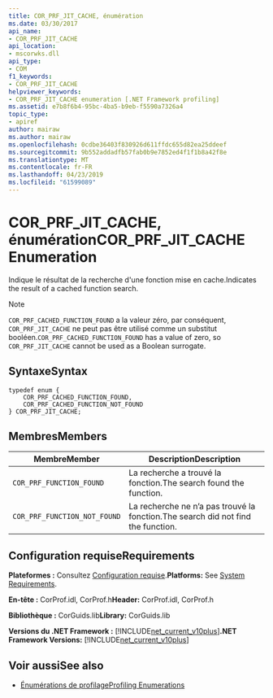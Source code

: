 ```yaml
---
title: COR_PRF_JIT_CACHE, énumération
ms.date: 03/30/2017
api_name:
- COR_PRF_JIT_CACHE
api_location:
- mscorwks.dll
api_type:
- COM
f1_keywords:
- COR_PRF_JIT_CACHE
helpviewer_keywords:
- COR_PRF_JIT_CACHE enumeration [.NET Framework profiling]
ms.assetid: e7b8f6b4-95bc-4ba5-b9eb-f5590a7326a4
topic_type:
- apiref
author: mairaw
ms.author: mairaw
ms.openlocfilehash: 0cdbe36403f830926d611ffdc655d82ea25ddeef
ms.sourcegitcommit: 9b552addadfb57fab0b9e7852ed4f1f1b8a42f8e
ms.translationtype: MT
ms.contentlocale: fr-FR
ms.lasthandoff: 04/23/2019
ms.locfileid: "61599089"
---
```

# <a name="corprfjitcache-enumeration"></a><span data-ttu-id="289d5-102">COR_PRF_JIT_CACHE, énumération</span><span class="sxs-lookup"><span data-stu-id="289d5-102">COR_PRF_JIT_CACHE Enumeration</span></span>
<span data-ttu-id="289d5-103">Indique le résultat de la recherche d'une fonction mise en cache.</span><span class="sxs-lookup"><span data-stu-id="289d5-103">Indicates the result of a cached function search.</span></span>  
  
> [!NOTE]
>  <span data-ttu-id="289d5-104">`COR_PRF_CACHED_FUNCTION_FOUND` a la valeur zéro, par conséquent, `COR_PRF_JIT_CACHE` ne peut pas être utilisé comme un substitut booléen.</span><span class="sxs-lookup"><span data-stu-id="289d5-104">`COR_PRF_CACHED_FUNCTION_FOUND` has a value of zero, so `COR_PRF_JIT_CACHE` cannot be used as a Boolean surrogate.</span></span>  
  
## <a name="syntax"></a><span data-ttu-id="289d5-105">Syntaxe</span><span class="sxs-lookup"><span data-stu-id="289d5-105">Syntax</span></span>  
  
```  
typedef enum {  
    COR_PRF_CACHED_FUNCTION_FOUND,  
    COR_PRF_CACHED_FUNCTION_NOT_FOUND  
} COR_PRF_JIT_CACHE;  
```  
  
## <a name="members"></a><span data-ttu-id="289d5-106">Membres</span><span class="sxs-lookup"><span data-stu-id="289d5-106">Members</span></span>  
  
|<span data-ttu-id="289d5-107">Membre</span><span class="sxs-lookup"><span data-stu-id="289d5-107">Member</span></span>|<span data-ttu-id="289d5-108">Description</span><span class="sxs-lookup"><span data-stu-id="289d5-108">Description</span></span>|  
|------------|-----------------|  
|`COR_PRF_FUNCTION_FOUND`|<span data-ttu-id="289d5-109">La recherche a trouvé la fonction.</span><span class="sxs-lookup"><span data-stu-id="289d5-109">The search found the function.</span></span>|  
|`COR_PRF_FUNCTION_NOT_FOUND`|<span data-ttu-id="289d5-110">La recherche ne n’a pas trouvé la fonction.</span><span class="sxs-lookup"><span data-stu-id="289d5-110">The search did not find the function.</span></span>|  
  
## <a name="requirements"></a><span data-ttu-id="289d5-111">Configuration requise</span><span class="sxs-lookup"><span data-stu-id="289d5-111">Requirements</span></span>  
 <span data-ttu-id="289d5-112">**Plateformes :** Consultez [Configuration requise](../../../../docs/framework/get-started/system-requirements.md).</span><span class="sxs-lookup"><span data-stu-id="289d5-112">**Platforms:** See [System Requirements](../../../../docs/framework/get-started/system-requirements.md).</span></span>  
  
 <span data-ttu-id="289d5-113">**En-tête :** CorProf.idl, CorProf.h</span><span class="sxs-lookup"><span data-stu-id="289d5-113">**Header:** CorProf.idl, CorProf.h</span></span>  
  
 <span data-ttu-id="289d5-114">**Bibliothèque :** CorGuids.lib</span><span class="sxs-lookup"><span data-stu-id="289d5-114">**Library:** CorGuids.lib</span></span>  
  
 <span data-ttu-id="289d5-115">**Versions du .NET Framework :** [!INCLUDE[net_current_v10plus](../../../../includes/net-current-v10plus-md.md)]</span><span class="sxs-lookup"><span data-stu-id="289d5-115">**.NET Framework Versions:** [!INCLUDE[net_current_v10plus](../../../../includes/net-current-v10plus-md.md)]</span></span>  
  
## <a name="see-also"></a><span data-ttu-id="289d5-116">Voir aussi</span><span class="sxs-lookup"><span data-stu-id="289d5-116">See also</span></span>

- [<span data-ttu-id="289d5-117">Énumérations de profilage</span><span class="sxs-lookup"><span data-stu-id="289d5-117">Profiling Enumerations</span></span>](../../../../docs/framework/unmanaged-api/profiling/profiling-enumerations.md)
